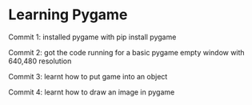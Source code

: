 # Learning Pygame
Commit 1:
installed pygame with pip install pygame

Commit 2:
got the code running for a basic pygame empty window with 640,480 resolution

Commit 3:
learnt how to put game into an object

Commit 4:
learnt how to draw an image in pygame
